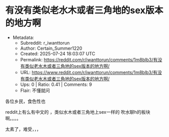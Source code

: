 # 有没有类似老水木或者三角地的sex版本的地方啊

- Metadata:
  - Subreddit: r_iwanttorun
  - Author: Certain_Summer1220
  - Created: 2025-07-24 18:03:07 UTC
  - Permalink: https://reddit.com/r/iwanttorun/comments/1m8blb3/有没有类似老水木或者三角地的sex版本的地方啊/
  - URL: https://www.reddit.com/r/iwanttorun/comments/1m8blb3/有没有类似老水木或者三角地的sex版本的地方啊/
  - Ups: 0 | Ratio: 0.41 | Comments: 9
  - Flair: 不懂就问


各位乡民，食色性也

reddit上有么有中文的 ，类似水木或者三角地上sex一样的
吹水聊h的板块啊。。。。

太素了，难受，，，

